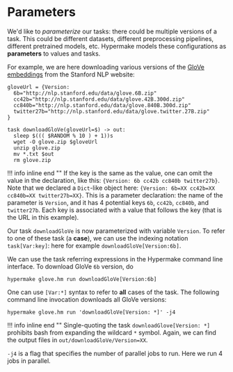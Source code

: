 # Parameters

We'd like to _parameterize_ our tasks: there could be multiple versions of a task.
This could be different datasets, different preprocessing pipelines, different pretrained models, etc.
Hypermake models these configurations as **parameters** to values and tasks.

For example, we are here downloading various versions of the [GloVe embeddings](https://nlp.stanford.edu/projects/glove/)
from the Stanford NLP website:

```shell
gloveUrl = {Version:
  6b="http://nlp.stanford.edu/data/glove.6B.zip"
  cc42b="http://nlp.stanford.edu/data/glove.42B.300d.zip"
  cc840b="http://nlp.stanford.edu/data/glove.840B.300d.zip"
  twitter27b="http://nlp.stanford.edu/data/glove.twitter.27B.zip"
}

task downloadGloVe(gloveUrl=$) -> out:
  sleep $((( $RANDOM % 10 ) + 1))s
  wget -O glove.zip $gloveUrl
  unzip glove.zip
  mv *.txt $out
  rm glove.zip
```
!!! info inline end ""
    If the key is the same as the value, one can omit the value in the declaration, like this:
    `{Version: 6b cc42b cc840b twitter27b}`.
Note that we declared a `Dict`-like object here: `{Version: 6b=XX cc42b=XX cc840b=XX twitter27b=XX}`.
This is a parameter declaration: the name of the parameter is `Version`, and it has 4 potential keys `6b`, `cc42b`, `cc840b`, and `twitter27b`.
Each key is associated with a value that follows the key (that is the URL in this example).

Our task `downloadGloVe` is now parameterized with variable `Version`. To refer to one of these task (a **case**),
we can use the indexing notation `task[Var:key]`: here for example `downloadGloVe[Version:6b]`.

We can use the task referring expressions in the Hypermake command line interface. To download GloVe `6b` version, do
```shell
hypermake glove.hm run downloadGloVe[Version:6b]
```
One can use `[Var:*]` syntax to refer to **all** cases of the task. The following command line invocation downloads all GloVe versions:
```shell
hypermake glove.hm run 'downloadGloVe[Version: *]' -j4
```
!!! info inline end ""
    Single-quoting the task `downloadGlove[Version: *]` prohibits bash from expanding the wildcard `*` symbol.
Again, we can find the output files in `out/downloadGloVe/Version=XX`.

`-j4` is a flag that specifies the number of parallel jobs to run. Here we run 4 jobs in parallel.


